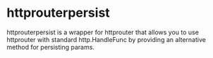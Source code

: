 # httprouterpersist

httprouterpersist is a wrapper for httprouter that allows you to use httprouter with standard http.HandleFunc by providing an alternative method for persisting params.